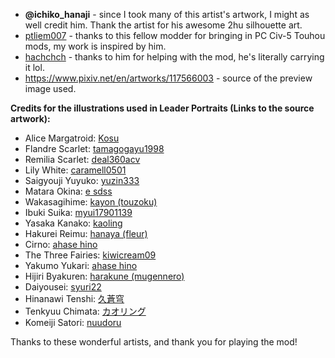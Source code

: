 - **@ichiko_hanaji** - since I took many of this artist's artwork, I might as well credit him. Thank the artist for his awesome 2hu silhouette art.
- [ptliem007](https://github.com/ptliem007) - thanks to this fellow modder for bringing in PC Civ-5 Touhou mods, my work is inspired by him.
- [hachchch](https://github.com/hachchch) - thanks to him for helping with the mod, he's literally carrying it lol.
- https://www.pixiv.net/en/artworks/117566003 - source of the preview image used.

**Credits for the illustrations used in Leader Portraits (Links to the source artwork):**
- Alice Margatroid: [Kosu](https://www.pixiv.net/en/users/5626224)
- Flandre Scarlet: [tamagogayu1998](https://danbooru.donmai.us/posts/6730380)
- Remilia Scarlet: [deal360acv](https://danbooru.donmai.us/posts/6364379?q=remilia_scarlet+order%3Ascore+rating%3Ageneral)
- Lily White: [caramell0501](https://www.zerochan.net/3428709)
- Saigyouji Yuyuko: [yuzin333](https://www.zerochan.net/3529610#google_vignette)
- Matara Okina: [e sdss](https://danbooru.donmai.us/posts/5510405)
- Wakasagihime: [kayon (touzoku)](https://www.pixiv.net/artworks/92753278)
- Ibuki Suika: [myui17901139](https://danbooru.donmai.us/posts/6770555)
- Yasaka Kanako: [kaoling](https://danbooru.donmai.us/posts/4075404?q=yasaka_kanako+order%3Ascore+rating%3Ageneral)
- Hakurei Reimu: [hanaya (fleur)](https://www.pixiv.net/artworks/110192552)
- Cirno: [ahase hino](https://www.pixiv.net/en/artworks/114368599)
- The Three Fairies: [kiwicream09](https://twitter.com/kiwicream09/status/1294064003975491584)
- Yakumo Yukari: [ahase hino](https://twitter.com/hinoiti/status/1560601926680489987)
- Hijiri Byakuren: [harakune (mugennero)](https://www.pixiv.net/artworks/114666463)
- Daiyousei: [syuri22](https://twitter.com/syuri22/status/1733676659310534804)
- Hinanawi Tenshi: [久蒼穹](https://www.pixiv.net/en/artworks/92005939)
- Tenkyuu Chimata: [カオリング](https://www.pixiv.net/en/artworks/90539223)
- Komeiji Satori: [nuudoru](https://danbooru.donmai.us/posts/2774603)

Thanks to these wonderful artists, and thank you for playing the mod!
